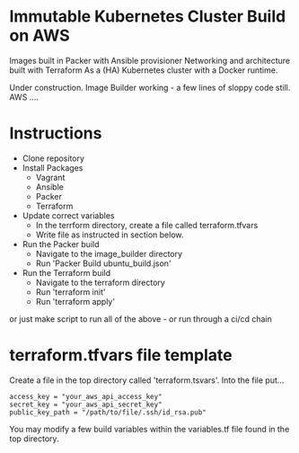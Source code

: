 # Immutable Kubernetes Cluster Build on AWS
Images built in Packer with Ansible provisioner
Networking and architecture built with Terraform
As a (HA) Kubernetes cluster with a Docker runtime.

Under construction.
Image Builder working - a few lines of sloppy code still.
AWS ....


# Instructions
* Clone repository
* Install Packages
  * Vagrant
  * Ansible
  * Packer
  * Terraform
* Update correct variables
  * In the terrform directory, create a file called terraform.tfvars
  * Write file as instructed in section below.
* Run the Packer build
  * Navigate to the image_builder directory
  * Run 'Packer Build ubuntu_build.json'
* Run the Terraform build
  * Navigate to the terraform directory
  * Run 'terraform init'
  * Run 'terraform apply'



or just make script to run all of the above - or run through a ci/cd chain



# terraform.tfvars file template
Create a file in the top directory called 'terraform.tsvars'.
Into the file put...

	access_key = "your_aws_api_access_key"
	secret_key = "your_aws_api_secret_key"
	public_key_path = "/path/to/file/.ssh/id_rsa.pub"

You may modify a few build variables within the variables.tf file 
found in the top directory.


